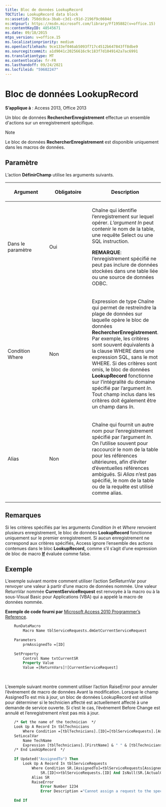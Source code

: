 ```yaml
---
title: Bloc de données LookupRecord
TOCTitle: LookupRecord data block
ms:assetid: 750dc8ca-3bab-c3d1-c91d-2196f9c0604d
ms:mtpsurl: https://msdn.microsoft.com/library/Ff195882(v=office.15)
ms:contentKeyID: 48545671
ms.date: 09/18/2015
mtps_version: v=office.15
ms.localizationpriority: medium
ms.openlocfilehash: 9ce133ef046ab5093f717c4512b647843ff8dbe9
ms.sourcegitcommit: a1d9041c20256616c9c183f7d1049142a7ac6991
ms.translationtype: MT
ms.contentlocale: fr-FR
ms.lasthandoff: 09/24/2021
ms.locfileid: "59602247"
---
```

# <a name="lookuprecord-data-block"></a>Bloc de données LookupRecord

**S’applique à** : Access 2013, Office 2013

Un bloc de données **RechercherEnregistrement** effectue un ensemble d'actions sur un enregistrement spécifique.

> [!NOTE]
> Le bloc de données **RechercherEnregistrement** est disponible uniquement dans les macros de données.

## <a name="setting"></a>Paramètre

L’action **DéfinirChamp** utilise les arguments suivants.

<table>
<colgroup>
<col style="width: 33%" />
<col style="width: 33%" />
<col style="width: 33%" />
</colgroup>
<thead>
<tr class="header">
<th><p>Argument</p></th>
<th><p>Obligatoire</p></th>
<th><p>Description</p></th>
</tr>
</thead>
<tbody>
<tr class="odd">
<td><p>Dans le paramètre</p></td>
<td><p>Oui</p></td>
<td><p>Chaîne qui identifie l’enregistrement sur lequel opérer. <em>L’argument In</em> peut contenir le nom de la table, une requête Select ou une SQL instruction.</p><p><strong>REMARQUE</strong>: l’enregistrement spécifié ne peut pas inclure de données stockées dans une table liée ou une source de données ODBC.</p></td>
</tr>
<tr class="even">
<td><p>Condition Where</p></td>
<td><p>Non</p></td>
<td><p>Expression de type Chaîne qui permet de restreindre la plage de données sur laquelle opère le bloc de données <strong>RechercherEnregistrement</strong>. Par exemple, les critères sont souvent équivalents à la clause WHERE dans une expression SQL, sans le mot WHERE. Si des critères sont omis, le bloc de données <strong>LookupRecord</strong> fonctionne sur l’intégralité du domaine spécifié par l’argument <em>In.</em> Tout champ inclus dans les critères doit également être un champ dans <em>In</em>.</p></td>
</tr>
<tr class="odd">
<td><p>Alias</p></td>
<td><p>Non</p></td>
<td><p>Chaîne qui fournit un autre nom pour l’enregistrement spécifié par l’argument <em>In.</em> On l’utilise souvent pour raccourcir le nom de la table pour les références ultérieures, afin d’éviter d’éventuelles références ambiguës. Si <em>Alias</em> n’est pas spécifié, le nom de la table ou de la requête est utilisé comme alias.</p></td>
</tr>
</tbody>
</table>


## <a name="remarks"></a>Remarques

Si les critères spécifiés par les arguments *Condition In* et *Where* renvoient plusieurs enregistrement, le bloc de données **LookupRecord** fonctionne uniquement sur le premier enregistrement.  Si aucun enregistrement ne correspond aux critères spécifiés, Access ignore l’ensemble des actions contenues dans le bloc **LookupRecord,** comme s’il s’agit d’une expression de bloc de macro **[If](if-then-else-macro-block.md)** évaluée comme false.

## <a name="example"></a>Exemple

L’exemple suivant montre comment utiliser l’action SetReturnVar pour renvoyer une valeur à partir d’une macro de données nommée. Une valeur ReturnVar nommée **CurrentServiceRequest** est renvoyée à la macro ou à la sous-Visual Basic pour Applications (VBA) qui a appelé la macro de données nommée.

**Exemple de code fourni par** [Microsoft Access 2010 Programmer’s Reference](https://www.amazon.com/Microsoft-Access-2010-Programmers-Reference/dp/8126528125).

```vb
    RunDataMacro
        Macro Name tblServiceRequests.dmGetCurrentServiceRequest
    
    Parameters
        prmAssignedTo =[ID]
    
    SetProperty
        Control Name txtCurrentSR
        Property Value
        Value =[ReturnVars]![CurrentServiceRequest]
```

<br/>

L’exemple suivant montre comment utiliser l’action RaiseError pour annuler l’événement de macro de données Avant la modification. Lorsque le champ AssignedTo est mis à jour, un bloc de données LookupRecord est utilisé pour déterminer si le technicien affecté est actuellement affecté à une demande de service ouverte. Si c’est le cas, l’événement Before Change est annulé et l’enregistrement n’est pas mis à jour.

```vb
    /* Get the name of the technician  */
    Look Up A Record In tblTechnicians
        Where Condition =[tblTechnicians].[ID]=[tblServiceRequests].[AssignedTo]
    SetLocalVar
        Name TechName
        Expression [tblTechnicians].[FirstName] & " " & [tblTechnicians].[LastName]
    /* End LookUpRecord  */
    
    If Updated("AssignedTo") Then
        Look Up A Record In tblServiceRequests
            Where Condition SR.[AssignedTo]=tblServiceRequests[AssignedTo] And 
                SR.[ID]<>tblServiceRequests.[ID] And IsNull(SR.[ActualCompletionDate])
            Alias SR
            RaiseError
                Error Number 1234
                Error Description ="Cannot assign a request to the specified technician: " & [TechName]
    
    End If
```
